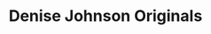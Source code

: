 ---
title: "Denise Johnson Originals"
url: /lake-balboa/denise-johnson-originals/
shop: hairdresser
---